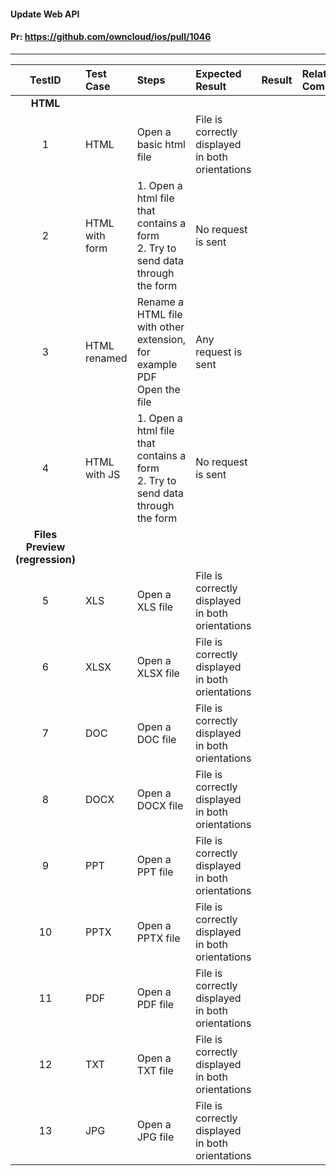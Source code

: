 #### Update Web API 

#### Pr: https://github.com/owncloud/ios/pull/1046 


---

 
| TestID | Test Case | Steps | Expected Result | Result | Related Comment |
| :----: | :-------- | :---- | :-------------- | :----: | :------ |
|**HTML**||||||
| 1 | HTML | Open a basic html file | File is correctly displayed in both orientations | | |
| 2 | HTML with form | 1. Open a html file that contains a form<br>2. Try to send data through the form | No request is sent | | |
| 3 | HTML renamed | Rename a HTML file with other extension, for example PDF<br>Open the file | Any request is sent | | |
| 4 | HTML with JS |  1. Open a html file that contains a form<br>2. Try to send data through the form | No request is sent | | | |
|**Files Preview (regression)**||||||
| 5 | XLS | Open a XLS file | File is correctly displayed in both orientations | |  |
| 6 | XLSX | Open a XLSX file | File is correctly displayed in both orientations | | |
| 7 | DOC | Open a DOC file | File is correctly displayed in both orientations | | |
| 8 | DOCX | Open a DOCX file | File is correctly displayed in both orientations | | |
| 9 | PPT | Open a PPT file | File is correctly displayed in both orientations | | |
| 10 | PPTX | Open a PPTX file | File is correctly displayed in both orientations | | |
| 11 | PDF | Open a PDF file | File is correctly displayed in both orientations | | |
| 12 | TXT | Open a TXT file | File is correctly displayed in both orientations | | |
| 13 | JPG | Open a JPG file | File is correctly displayed in both orientations | | |

